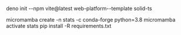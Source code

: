 deno init --npm vite@latest web-platform--template solid-ts

micromamba create -n stats -c conda-forge python=3.8
micromamba activate stats
pip install -R requirements.txt
